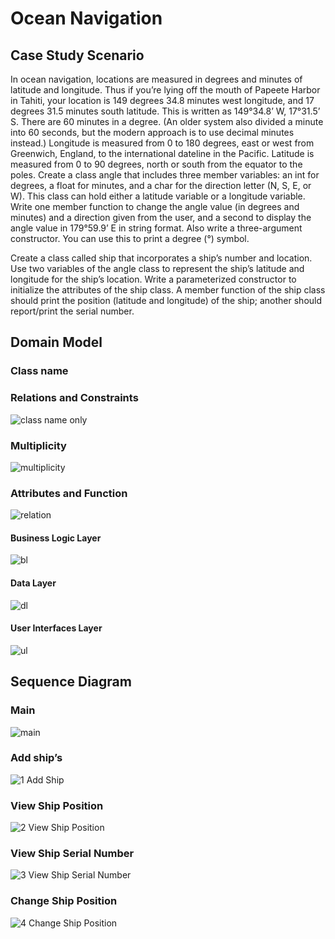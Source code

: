 # Ocean Navigation
## Case Study Scenario
In ocean navigation, locations are measured in degrees and minutes of latitude and longitude. Thus if you’re lying off the mouth of Papeete Harbor in Tahiti, your location is 149 degrees 34.8 minutes west longitude, and 17 degrees 31.5 minutes south latitude. This is written as 149°34.8’ W, 17°31.5’ S. There are 60 minutes in a degree. (An older system also divided a minute into 60 seconds, but the modern approach is to use decimal minutes instead.) Longitude is measured from 0 to 180 degrees, east or west from Greenwich, England, to the international dateline in the Pacific. Latitude is measured from 0 to 90 degrees, north or south from the equator to the poles.
Create a class angle that includes three member variables: an int for degrees, a float for minutes, and a char for the direction letter (N, S, E, or W). This class can hold either a latitude variable or a longitude variable.
Write one member function to change the angle value (in degrees and minutes) and a direction given from the user, and a second to display the angle value in 179°59.9’ E in string format. Also write a three-argument constructor.
You can use this to print a degree (°) symbol.

Create a class called ship that incorporates a ship’s number and location. Use two variables of the angle class to represent the ship’s latitude and longitude for the ship’s location. Write a parameterized constructor to initialize the attributes of the ship class. A member function of the ship class should print the position (latitude and longitude) of the ship; another should report/print the serial number.
## Domain Model
### Class name

### Relations and Constraints
![class name only](https://user-images.githubusercontent.com/96945594/180774247-3b635ad7-d07e-45ef-8daa-f73d2fb00612.png)
### Multiplicity
![multiplicity](https://user-images.githubusercontent.com/96945594/180774260-464668a5-affa-4459-942e-966dc5bd4d7f.jpg)
### Attributes and Function
![relation](https://user-images.githubusercontent.com/96945594/180774262-bb92fc29-d866-42ad-99b7-3b19965b0b1b.jpg)
#### Business Logic Layer
![bl](https://user-images.githubusercontent.com/96945594/180774241-7fd14a34-ee51-497a-9c7b-107b4847167b.JPG)
#### Data Layer
![dl](https://user-images.githubusercontent.com/96945594/180774256-03f8846b-bc44-4327-81ed-57c44bfc4b43.JPG)
#### User Interfaces Layer
![ul](https://user-images.githubusercontent.com/96945594/180774218-cd021821-36c4-4d79-a989-46a625c3c042.JPG)

## Sequence Diagram
### Main
![main](https://user-images.githubusercontent.com/96945594/180774668-98b87e79-d697-4308-a9ca-9254d0e94b3b.jpg)
### Add ship’s
![1 Add Ship](https://user-images.githubusercontent.com/96945594/180774672-8f3509cc-6441-45b2-a8ee-ad01a1236dd7.jpg)
### View Ship Position
![2  View Ship Position](https://user-images.githubusercontent.com/96945594/180774620-261d41b5-d9fd-4042-a2ec-ea2edf536bc1.jpg)
### View Ship Serial Number
![3 View Ship Serial Number](https://user-images.githubusercontent.com/96945594/180774648-e0244e6a-76f6-4b0a-b054-fdff515a7eed.jpg)
### Change Ship Position
![4 Change Ship Position](https://user-images.githubusercontent.com/96945594/180774658-b6738677-a910-42f7-8ca0-ad9fd69361ef.jpg)
